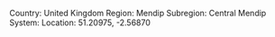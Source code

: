 Country: United Kingdom
Region: Mendip
Subregion: Central Mendip
System:
Location: 51.20975, -2.56870
